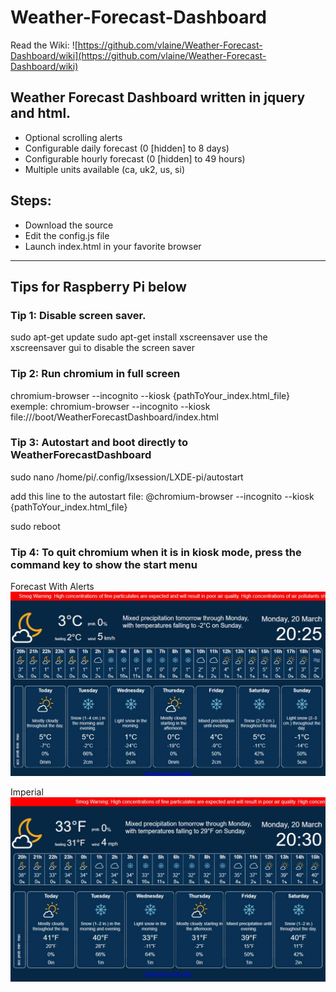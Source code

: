 # Weather-Forecast-Dashboard
Read the Wiki: ![https://github.com/vlaine/Weather-Forecast-Dashboard/wiki](https://github.com/vlaine/Weather-Forecast-Dashboard/wiki)

## Weather Forecast Dashboard written in jquery and html.
- Optional scrolling alerts
- Configurable daily forecast (0 [hidden] to 8 days)
- Configurable hourly forecast (0 [hidden] to 49 hours)
- Multiple units available (ca, uk2, us, si)

## Steps:
- Download the source
- Edit the config.js file
- Launch index.html in your favorite browser

***
## Tips for Raspberry Pi below

### Tip 1: Disable screen saver.

sudo apt-get update
sudo apt-get install xscreensaver
use the xscreensaver gui to disable the screen saver

### Tip 2: Run chromium in full screen

chromium-browser --incognito --kiosk {pathToYour_index.html_file}
exemple: chromium-browser --incognito --kiosk file:///boot/WeatherForecastDashboard/index.html

### Tip 3: Autostart and boot directly to WeatherForecastDashboard

sudo nano /home/pi/.config/lxsession/LXDE-pi/autostart

add this line to the autostart file:
@chromium-browser --incognito --kiosk {pathToYour_index.html_file}

sudo reboot

### Tip 4: To quit chromium when it is in kiosk mode, press the command key to show the start menu

Forecast With Alerts
![Forecast With Alerts](https://github.com/vlaine/Weather-Forecast-Dashboard/blob/master/screehshots/600x1024_1.jpg?raw=true)

Imperial
![Imperial](https://github.com/vlaine/Weather-Forecast-Dashboard/blob/master/screehshots/imperial.jpg?raw=true)
